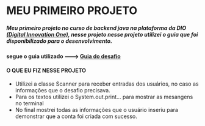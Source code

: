 # MEU PRIMEIRO PROJETO
##### Meu primeiro projeto no curso de backend java na plataforma da DIO [(Digital Innovation One)](https://web.dio.me/home), nesse projeto nesse projeto utilizei o guia que foi disponibilizado para o desenvolvimento.

#### segue o guia utilizado ---> [Guia do desafio](https://github.com/digitalinnovationone/trilha-java-basico/tree/main/desafios/sintaxe)

#### O QUE EU FIZ NESSE PROJETO
- Utilizei a classe Scanner para receber entradas dos usuários, no caso as informações que o desafio precisava. 
- Para os textos utilizei o System.out.print... para mostrar as mesangens no terminal
- No final mostrei todas as informações que o usuário inseriu para demonstrar que a conta foi criada com sucesso.